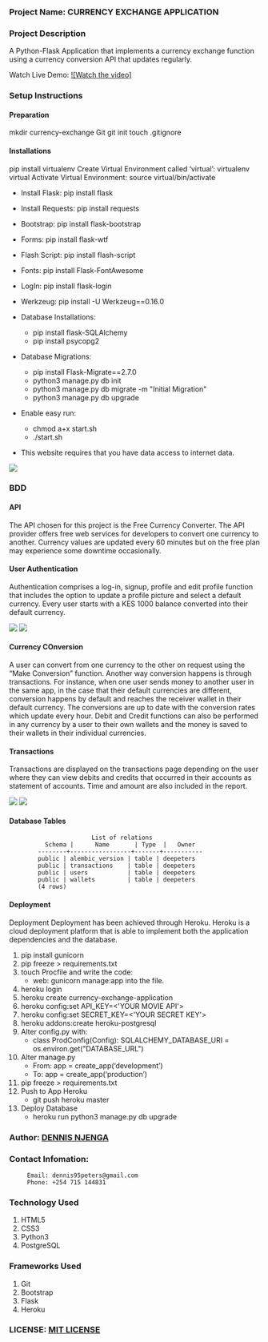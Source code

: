 ### Project Name: CURRENCY EXCHANGE APPLICATION

### Project Description
A Python-Flask Application that implements a currency exchange function using a currency conversion API that updates regularly. 

Watch Live Demo:
[![Watch the video]](https://youtu.be/pzUS_yKeVxI)

### Setup Instructions

#### Preparation
mkdir currency-exchange
	Git
		git init
		touch .gitignore
#### Installations
pip install virtualenv
Create Virtual Environment called ‘virtual’: virtualenv virtual
Activate Virtual Environment: source virtual/bin/activate  
* Install Flask: pip install flask
* Install Requests: pip install requests
* Bootstrap: pip install flask-bootstrap
* Forms: pip install flask-wtf
* Flash Script: pip install flash-script
* Fonts: pip install Flask-FontAwesome
* LogIn: pip install flask-login
* Werkzeug: pip install -U Werkzeug==0.16.0
* Database Installations: 
   * pip install flask-SQLAlchemy
   * pip install psycopg2
* Database Migrations: 
   * pip install Flask-Migrate==2.7.0
	* python3 manage.py db init
	* python3 manage.py db migrate -m "Initial Migration"
	* python3 manage.py db upgrade
* Enable easy run: 	
   * chmod a+x start.sh
	* ./start.sh

* This website requires that you have data access to internet data.
<img src="photos/conversion.png">

### BDD
#### API
The API chosen for this project is the Free Currency Converter. The API provider offers free web services for developers to convert one currency to another. Currency values are updated every 60 minutes but on the free plan may experience some downtime occasionally. 
#### User Authentication
Authentication comprises a log-in, signup, profile and edit profile function that includes the option to update a profile picture and select a default currency. Every user starts with a KES 1000 balance converted into their default currency.

<img src="photos/profile.png">

<img src="photos/edit-profile.png">

#### Currency COnversion
A user can convert from one currency to the other on request using the “Make Conversion” function. Another way conversion happens is through transactions. For instance, when one user sends money to another user in the same app, in the case that their default currencies are different, conversion happens by default and reaches the receiver wallet in their default currency. The conversions are up to date with the conversion rates which update every hour. Debit and Credit functions can also be performed in any currency by a user to their own wallets and the money is saved to their wallets in their individual currencies. 
#### Transactions
Transactions are displayed on the transactions page depending on the user where they can view debits and credits that occurred in their accounts as statement of accounts. Time and amount are also included in the report. 


<img src="photos/transact.png">

<img src="photos/transactions.png">

#### Database Tables

                           List of relations
              Schema |      Name       | Type  |   Owner   
            --------+-----------------+-------+-----------
            public | alembic_version | table | deepeters
            public | transactions    | table | deepeters
            public | users           | table | deepeters
            public | wallets         | table | deepeters
            (4 rows)

#### Deployment

Deployment
Deployment has been achieved through Heroku. Heroku is a cloud deployment platform that is able to implement both the application dependencies and the database.
1. pip install gunicorn
2. pip freeze > requirements.txt
3. touch Procfile and write the code: 
   * web: gunicorn manage:app into the file.
4. heroku login
5. heroku create currency-exchange-application
6. heroku config:set API_KEY=<'YOUR MOVIE API'>
7. heroku config:set SECRET_KEY=<'YOUR SECRET KEY'>
8. heroku addons:create heroku-postgresql
9. Alter config.py with:
	* class ProdConfig(Config):
    	SQLALCHEMY_DATABASE_URI = os.environ.get("DATABASE_URL")
10. Alter manage.py
	* From: app = create_app(‘development’)
	* To: app = create_app(‘production’)
11. pip freeze > requirements.txt
12. Push to App Heroku
	* git push heroku master
13. Deploy Database
	* heroku run python3 manage.py db upgrade


### Author: [DENNIS NJENGA](https://github.com/deepeters)
### Contact Infomation:

         Email: dennis95peters@gmail.com
         Phone: +254 715 144831

### Technology Used
1. HTML5
2. CSS3
3. Python3
4. PostgreSQL

### Frameworks Used
1. Git
2. Bootstrap
3. Flask
4. Heroku

### LICENSE: [MIT LICENSE](https://raw.githubusercontent.com/deepeters/currency-exchange-app/master/LICENSE)
